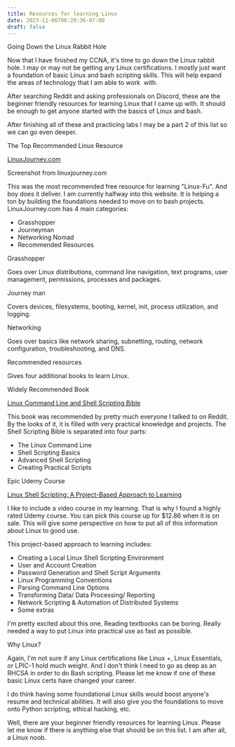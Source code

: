 ```yaml
---
title: Resources for learning Linux
date: 2023-11-06T06:20:36-07:00
draft: false
---
```

Going Down the Linux Rabbit Hole

Now that I have finished my CCNA, it's time to go down the Linux rabbit hole. I may or may not be getting any Linux certifications. I mostly just want a foundation of basic Linux and bash scripting skills. This will help expand the areas of technology that I am able to work  with.

After searching Reddit and asking professionals on Discord, these are the beginner friendly resources for learning Linux that I came up with. It should be enough to get anyone started with the basics of Linux and bash.

After finishing all of these and practicing labs I may be a part 2 of this list so we can go even deeper.

The Top Recommended Linux Resource

[LinuxJourney.com](https://linuxjourney.com/)

Screenshot from linuxjourney.com

This was the most recommended free resource for learning "Linux-Fu". And boy does it deliver. I am currently halfway into this website. It is helping a ton by building the foundations needed to move on to bash projects. LinuxJourney.com has 4 main categories:

- Grasshopper
- Journeyman
- Networking Nomad
- Recommended Resources

Grasshopper

Goes over Linux distributions, command line navigation, text programs, user management, permissions, processes and packages.

Journey man

Covers devices, filesystems, booting, kernel, init, process utilization, and logging.

Networking

Goes over basics like network sharing, subnetting, routing, network configuration, troubleshooting, and DNS.

Recommended resources

Gives four additional books to learn Linux.

Widely Recommended Book

[Linux Command Line and Shell Scripting Bible](https://www.amazon.com/Linux-Command-Shell-Scripting-Bible/dp/111898384X/ref=sr_1_4?crid=23ZFYBA3DCPAN&keywords=linux+command+line+and+shell+scripting+bible&qid=1640795320&sprefix=linux+command+line+and+shell%2Caps%2C120&sr=8-4)

This book was recommended by pretty much everyone I talked to on Reddit. By the looks of it, it is filled with very practical knowledge and projects. The Shell Scripting Bible is separated into four parts:

- The Linux Command Line
- Shell Scripting Basics
- Advanced Shell Scripting
- Creating Practical Scripts

Epic Udemy Course

[Linux Shell Scripting: A Project-Based Approach to Learning](https://www.udemy.com/course/linux-shell-scripting-projects/)

I like to include a video course in my learning. That is why I found a highly rated Udemy course. You can pick this course up for $12.86 when it is on sale. This will give some perspective on how to put all of this information about Linux to good use.

This project-based approach to learning includes:

- Creating a Local Linux Shell Scripting Environment
- User and Account Creation
- Password Generation and Shell Script Arguments
- Linux Programming Conventions
- Parsing Command Line Options
- Transforming Data/ Data Processing/ Reporting
- Network Scripting & Automation of Distributed Systems
- Some extras

I'm pretty excited about this one. Reading textbooks can be boring. Really needed a way to put Linux into practical use as fast as possible.

Why Linux?

Again, I'm not sure if any Linux certifications like Linux +, Linux Essentials, or LPIC-1 hold much weight. And I don't think I need to go as deep as an RHCSA in order to do Bash scripting. Please let me know if one of these basic Linux certs have changed your career.

I do think having some foundational Linux skills would boost anyone's resume and technical abilities. It will also give you the foundations to move onto Python scripting, ethical hacking, etc.

Well, there are your beginner friendly resources for learning Linux. Please let me know if there is anything else that should be on this list. I am after all, a Linux noob.

